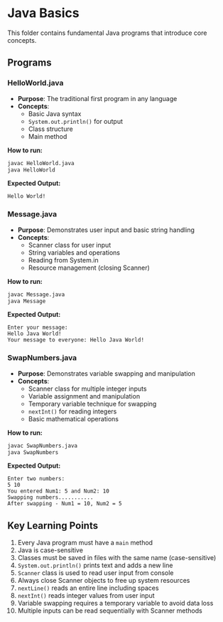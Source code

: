 # Java Basics

This folder contains fundamental Java programs that introduce core concepts.

## Programs

### HelloWorld.java
- **Purpose**: The traditional first program in any language
- **Concepts**: 
  - Basic Java syntax
  - `System.out.println()` for output
  - Class structure
  - Main method

**How to run:**
```bash
javac HelloWorld.java
java HelloWorld
```

**Expected Output:**
```
Hello World!
```

### Message.java
- **Purpose**: Demonstrates user input and basic string handling
- **Concepts**: 
  - Scanner class for user input
  - String variables and operations
  - Reading from System.in
  - Resource management (closing Scanner)

**How to run:**
```bash
javac Message.java
java Message
```

**Expected Output:**
```
Enter your message: 
Hello Java World!
Your message to everyone: Hello Java World!
```

### SwapNumbers.java
- **Purpose**: Demonstrates variable swapping and manipulation
- **Concepts**: 
  - Scanner class for multiple integer inputs
  - Variable assignment and manipulation
  - Temporary variable technique for swapping
  - `nextInt()` for reading integers
  - Basic mathematical operations

**How to run:**
```bash
javac SwapNumbers.java
java SwapNumbers
```

**Expected Output:**
```
Enter two numbers: 
5 10
You entered Num1: 5 and Num2: 10
Swapping numbers...........
After swapping - Num1 = 10, Num2 = 5
```

## Key Learning Points

1. Every Java program must have a `main` method
2. Java is case-sensitive
3. Classes must be saved in files with the same name (case-sensitive)
4. `System.out.println()` prints text and adds a new line
5. `Scanner` class is used to read user input from console
6. Always close Scanner objects to free up system resources
7. `nextLine()` reads an entire line including spaces
8. `nextInt()` reads integer values from user input
9. Variable swapping requires a temporary variable to avoid data loss
10. Multiple inputs can be read sequentially with Scanner methods
